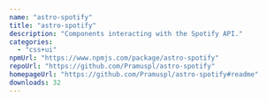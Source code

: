 ```yaml
---
name: "astro-spotify"
title: "astro-spotify"
description: "Components interacting with the Spotify API."
categories:
  - "css+ui"
npmUrl: "https://www.npmjs.com/package/astro-spotify"
repoUrl: "https://github.com/Pramuspl/astro-spotify"
homepageUrl: "https://github.com/Pramuspl/astro-spotify#readme"
downloads: 32
---
```

